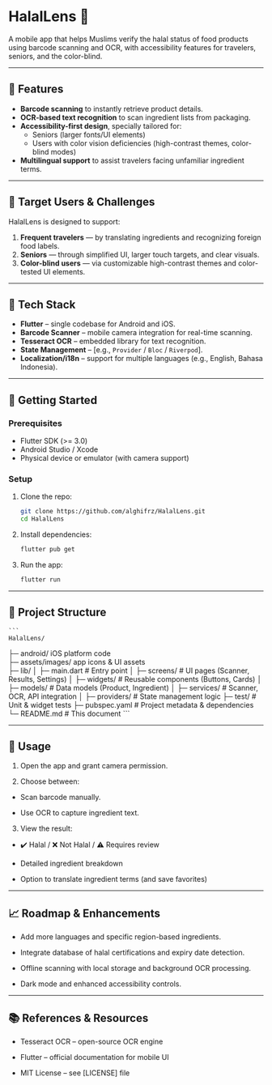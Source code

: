 # HalalLens 📱

A mobile app that helps Muslims verify the halal status of food products using barcode scanning and OCR, with accessibility features for travelers, seniors, and the color-blind.

---

## 🧠 Features

- **Barcode scanning** to instantly retrieve product details.
- **OCR-based text recognition** to scan ingredient lists from packaging.
- **Accessibility-first design**, specially tailored for:
  - Seniors (larger fonts/UI elements)
  - Users with color vision deficiencies (high-contrast themes, color-blind modes)
- **Multilingual support** to assist travelers facing unfamiliar ingredient terms.

---

## 👥 Target Users & Challenges

HalalLens is designed to support:

1. **Frequent travelers** — by translating ingredients and recognizing foreign food labels.
2. **Seniors** — through simplified UI, larger touch targets, and clear visuals.
3. **Color-blind users** — via customizable high-contrast themes and color-tested UI elements.

---

## 📱 Tech Stack

- **Flutter** – single codebase for Android and iOS.
- **Barcode Scanner** – mobile camera integration for real-time scanning.
- **Tesseract OCR** – embedded library for text recognition.
- **State Management** – [e.g., `Provider` / `Bloc` / `Riverpod`].
- **Localization/i18n** – support for multiple languages (e.g., English, Bahasa Indonesia).

---

## 🚀 Getting Started

### Prerequisites

- Flutter SDK (>= 3.0)
- Android Studio / Xcode
- Physical device or emulator (with camera support)

### Setup

1. Clone the repo:
   ```bash
   git clone https://github.com/alghifrz/HalalLens.git
   cd HalalLens
    ```

2. Install dependencies:
   ```bash
   flutter pub get
   ```

3. Run the app:
   ```bash
   flutter run
   ```

---

## 📁 Project Structure
    ```
    HalalLens/
├─ android/ iOS platform code  
├─ assets/images/ app icons & UI assets  
├─ lib/
│   ├─ main.dart         # Entry point
│   ├─ screens/          # UI pages (Scanner, Results, Settings)
│   ├─ widgets/          # Reusable components (Buttons, Cards)
│   ├─ models/           # Data models (Product, Ingredient)
│   ├─ services/         # Scanner, OCR, API integration
│   ├─ providers/        # State management logic
├─ test/                 # Unit & widget tests
├─ pubspec.yaml          # Project metadata & dependencies
└─ README.md             # This document
    ```

---

## 🧪 Usage

1. Open the app and grant camera permission.

2. Choose between:

- Scan barcode manually.

- Use OCR to capture ingredient text.

3. View the result:

- ✔️ Halal / ❌ Not Halal / ⚠️ Requires review

- Detailed ingredient breakdown

- Option to translate ingredient terms (and save favorites)

---

## 📈 Roadmap & Enhancements

- Add more languages and specific region-based ingredients.

- Integrate database of halal certifications and expiry date detection.

- Offline scanning with local storage and background OCR processing.

- Dark mode and enhanced accessibility controls.

---

## 📚 References & Resources

- Tesseract OCR – open-source OCR engine

- Flutter – official documentation for mobile UI

- MIT License – see [LICENSE] file